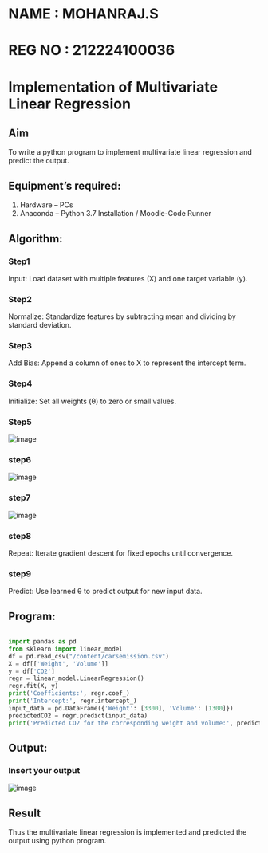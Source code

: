 # NAME : MOHANRAJ.S
# REG NO : 212224100036
# Implementation of Multivariate Linear Regression
## Aim
To write a python program to implement multivariate linear regression and predict the output.
## Equipment’s required:
1.	Hardware – PCs
2.	Anaconda – Python 3.7 Installation / Moodle-Code Runner
## Algorithm:
### Step1
Input: Load dataset with multiple features (X) and one target variable (y).
### Step2
Normalize: Standardize features by subtracting mean and dividing by standard deviation.
### Step3
Add Bias: Append a column of ones to X to represent the intercept term.
### Step4
Initialize: Set all weights (θ) to zero or small values.
### Step5
![image](https://github.com/user-attachments/assets/5f19686e-5246-412d-a492-bc0dd3b03b8d)
### step6
![image](https://github.com/user-attachments/assets/84507861-c7fe-44dc-85a3-62ebac894605)
### step7
![image](https://github.com/user-attachments/assets/7f89b77c-fb2b-4ece-9c70-d5c1419a7a93)
### step8
Repeat: Iterate gradient descent for fixed epochs until convergence.
### step9
Predict: Use learned θ to predict output for new input data.
## Program:
```PYTHON

import pandas as pd
from sklearn import linear_model
df = pd.read_csv("/content/carsemission.csv")
X = df[['Weight', 'Volume']]
y = df['CO2']
regr = linear_model.LinearRegression()
regr.fit(X, y)
print('Coefficients:', regr.coef_)
print('Intercept:', regr.intercept_)
input_data = pd.DataFrame({'Weight': [3300], 'Volume': [1300]})
predictedCO2 = regr.predict(input_data)
print('Predicted CO2 for the corresponding weight and volume:', predictedCO2)

```
## Output:

### Insert your output

![image](https://github.com/user-attachments/assets/3f83ae3e-7eb7-496c-a07b-529939f2c345)


## Result
Thus the multivariate linear regression is implemented and predicted the output using python program.
